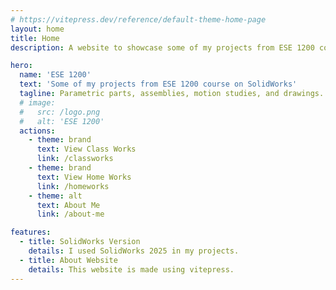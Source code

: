 ```yaml
---
# https://vitepress.dev/reference/default-theme-home-page
layout: home
title: Home
description: A website to showcase some of my projects from ESE 1200 course on Solidworks

hero:
  name: 'ESE 1200'
  text: 'Some of my projects from ESE 1200 course on SolidWorks'
  tagline: Parametric parts, assemblies, motion studies, and drawings.
  # image:
  #   src: /logo.png
  #   alt: 'ESE 1200'
  actions:
    - theme: brand
      text: View Class Works
      link: /classworks
    - theme: brand
      text: View Home Works
      link: /homeworks
    - theme: alt
      text: About Me
      link: /about-me

features:
  - title: SolidWorks Version
    details: I used SolidWorks 2025 in my projects.
  - title: About Website
    details: This website is made using vitepress.
---
```

